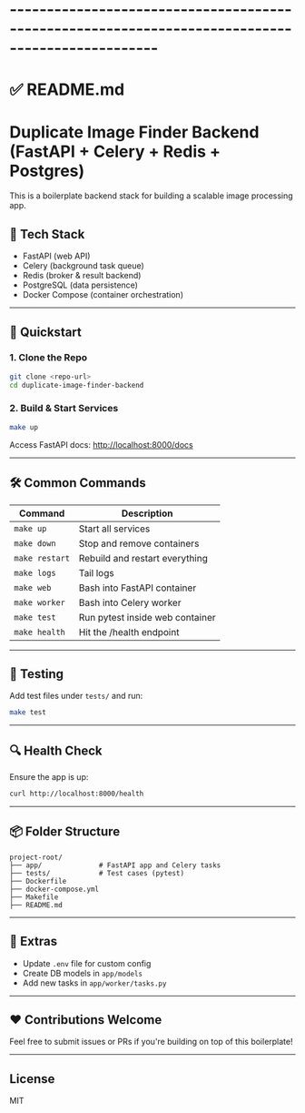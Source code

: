# ------------------------------------------------------------------------------------------------
# ✅ README.md

# Duplicate Image Finder Backend (FastAPI + Celery + Redis + Postgres)

This is a boilerplate backend stack for building a scalable image processing app.

## 🔧 Tech Stack
- FastAPI (web API)
- Celery (background task queue)
- Redis (broker & result backend)
- PostgreSQL (data persistence)
- Docker Compose (container orchestration)

---

## 🚀 Quickstart

### 1. Clone the Repo
```bash
git clone <repo-url>
cd duplicate-image-finder-backend
```

### 2. Build & Start Services
```bash
make up
```

Access FastAPI docs: [http://localhost:8000/docs](http://localhost:8000/docs)

---

## 🛠️ Common Commands

| Command           | Description                      |
|------------------|----------------------------------|
| `make up`        | Start all services               |
| `make down`      | Stop and remove containers       |
| `make restart`   | Rebuild and restart everything   |
| `make logs`      | Tail logs                        |
| `make web`       | Bash into FastAPI container      |
| `make worker`    | Bash into Celery worker          |
| `make test`      | Run pytest inside web container  |
| `make health`    | Hit the /health endpoint         |

---

## 🧪 Testing

Add test files under `tests/` and run:
```bash
make test
```

---

## 🔍 Health Check
Ensure the app is up:
```bash
curl http://localhost:8000/health
```

---

## 📦 Folder Structure

```
project-root/
├── app/              # FastAPI app and Celery tasks
├── tests/            # Test cases (pytest)
├── Dockerfile
├── docker-compose.yml
├── Makefile
├── README.md
```

---

## 🧼 Extras
- Update `.env` file for custom config
- Create DB models in `app/models`
- Add new tasks in `app/worker/tasks.py`

---

## ❤️ Contributions Welcome
Feel free to submit issues or PRs if you're building on top of this boilerplate!

---

## License
MIT
